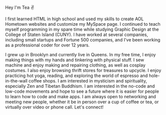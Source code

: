 Hey I'm Tea ✌️

I first learned HTML in high school and used my skills to create AOL Hometown websites and customize my MySpace page. I continued to teach myself programming in my spare time while studying Graphic Design at the College of Staten Island (CUNY). I have worked at several companies, including small startups and Fortune 500 companies, and I've been working as a professional coder for over 12 years.

I grew up in Brooklyn and currently live in Queens. In my free time, I enjoy making things with my hands and tinkering with physical stuff. I sew machine and enjoy making and repairing clothing, as well as cosplay costumes. I also enjoy browsing thrift stores for treasures to upcycle. I enjoy practicing hot yoga, reading, and exploring the world of espresso and hole-in-the-wall coffee shops. I am interested in mysticism and spirituality, especially Zen and Tibetan Buddhism. I am interested in the no-code and low-code movements and hope to see a future where it is easier for people to learn how to code and make apps. I am always open to networking and meeting new people, whether it be in person over a cup of coffee or tea, or virtually over video or phone call. Let's connect!
